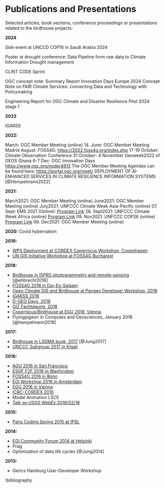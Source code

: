 # Publications and Presentations

Selected articles, book sections, conference proceedings or presentations related to the birdhouse projects:

**2024**

Side event at UNCCD COP16 in Saudi Arabia 2024

Poster at drought conference: Data Pipeline form raw data to Climate Information Drought management

CLINT CODE Sprint 

OGC concept note: Summary Report Innovation Days Europe 2024 Concept Note on FAIR Climate Services: connecting Data and Technology with Policymaking
 
Engineering Report for OGC Climate and Disaster Resilience Pilot 2024 stage 1

**2023**

IGARSS

**2022:**

March: OGC Member Meeting (online)
14. June: OGC Member Meeting Madrid
August: FOSS4G: https://2022.foss4g.org/index.php 
17-19 October:  Climate Observation Conference 
31 October- 4 November Geoweek2022 of GEOS Ghana 
6-7 Dec: OGC Innovation Days https://www.ogc.org/node/4813
The OGC Member Meeting Agendas can be found here: https://portal.ogc.org/meet/
DEPLOYMENT OF AI-ENHANCED SERVICES IN CLIMATE RESILIENCE INFORMATION SYSTEMS [@Hempelmann2022]


**2021:**

March2021: OGC Member Meeting (online)
June2021: OGC Member Meeting (online)
July2021: UNFCCC Climate Week Asia-Pacific (online)
07. Sept: EMS 2021 (Online): [Program Link](https://meetingorganizer.copernicus.org/EMS2021/EMS2021-488.html) 
28. Sept2021: UNFCCC Climate Week Africa (online) [Program Link](https://unfccc.int/ACW2021)
09. Nov2021: UNFCCC COP26 (online) [Program Link](https://2nsbq1gn1rl23zol93eyrccj-wpengine.netdna-ssl.com/wp-content/uploads/2021/07/COP26-Presidency-Programme.pdf)
09. Dec2021: OGC Member Meeting (online)

**2020:**
Covid hybernation


**2019:**
-   [WPS Deployment at CORDEX Copernicus Workshop, Copenhagen](https://github.com/cehbrecht/wps-talk-copernicus-cordex-dmi-meeting-2019/blob/master/WPS-Deployment-Talk.pdf)
-   [UN GIS Initiative Workshop at FOSS4G Bucharest](https://github.com/nilshempelmann/presentations/raw/master/birdhouse-foss4g-2019/Hempelmann_foss4g2019.pdf)

**2018:**

-   [Birdhouse in ISPRS photogrammetry and remote-sensing](https://www.int-arch-photogramm-remote-sens-spatial-inf-sci.net/XLII-4-W8/43/2018/) [@ehbrecht2018]
-   [FOSS4G 2018 in Dar-Es-Salaam](https://github.com/nilshempelmann/presentations/blob/master/birdhouse-foss4g-2018/Hempelmann_foss4g2018.pdf)
-   [Open Climate GIS and Birdhouse at Pangeo Developer Workshop, 2018](https://medium.com/pangeo/the-2018-pangeo-developers-workshop-1be359dac33c)
-   [IGARSS 2018](https://www.igarss2018.org/Papers/viewpapers.asp?papernum=3632)
-   [D-GEO Days, 2018](https://github.com/nilshempelmann/presentations/blob/master/birdhouse-D-GEO/main.pdf)
-   [GIZ Fachtagung, 2018](https://github.com/nilshempelmann/presentations/blob/master/birdhouse-fata2018/main.pdf)
-   [Copernicus/Birdhouse at EGU 2018, Vienna](https://presentations.copernicus.org/EGU2018-6491_presentation.pdf)
-   Flyingpigeon in Computes and Geosciences, January 2018 [@hempelmann2018]

**2017:**

-   [Birdhouse in LSDMA book, 2017](https://publikationen.bibliothek.kit.edu/1000071931) [@Jung2017]
-   [UNCCC Subgroup 2017 in Kigali](https://github.com/nilshempelmann/presentations/blob/master/birdhouse-UNFCCC/CCNUCC_Kigali2017.pdf)

**2016:**

-   [AGU 2016 in San Francisco](http://www.crim.ca/media/publication/fulltext/agu2016_presentation_short_ouranos.pdf)
-   [ESGF F2F 2016 in Washington](https://github.com/cehbrecht/birdhouse-esgf-f2f-2016/blob/master/birdhouse-esgf-f2f-2016_dkrz.pdf)
-   [FOSS4G 2016 in Bonn](https://github.com/nilshempelmann/presentations/blob/master/birdhouse-foss4g-2016/Hempelmann_foss4g2016.pdf)
-   [EGI Workshop 2016 in Amsterdam](https://github.com/cehbrecht/birdhouse-talk-egi-2016/blob/master/birdhouse-talk-egi-2016.pdf)
-   [EGU 2016 in Vienna](https://github.com/cehbrecht/birdhouse-talk-egu-2016/blob/master/EGU-Processing-DKRZ.pdf)
-   [ICRC-CORDEX 2016](https://github.com/nilshempelmann/presentations/blob/master/Hempelmann_CORDEX2016_datatoinformation.pdf)
-   Model Animation LSCE
-   [Talk on USGS WebEx 2016/02/18](https://my.usgs.gov/confluence/pages/viewpage.action?pageId=542482181)

**2015:**

-   [Paris Coding Spring 2015 at IPSL](https://github.com/cehbrecht/birdhouse-talk-coding-sprint-ipsl-2015/blob/master/birdhouse-architecture.pdf)

**2014:**

-   [EGI Community Forum 2014 at Helsinki](https://indico.egi.eu/indico/event/1994/session/23/contribution/134)
-   Prag
-   Optimization of data life cycles [@Jung2014]

**2013:**

-   Gerics Hamburg User-Developer Workshop

\bibliography